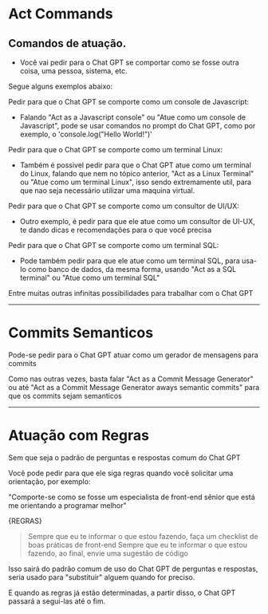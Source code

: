 # Act Commands

## Comandos de atuação.

* Você vai pedir para o Chat GPT se comportar como se fosse outra coisa, uma pessoa, sistema, etc.

Segue alguns exemplos abaixo:

Pedir para que o Chat GPT se comporte como um console de Javascript:

* Falando "Act as a Javascript console" ou "Atue como um console de Javascript", pode se usar comandos no prompt do Chat GPT, como por exemplo, o 'console.log("Hello World!")'

Pedir para que o Chat GPT se comporte como um terminal Linux:

* Também é possivel pedir para que o Chat GPT atue como um terminal do Linux, falando que nem no tópico anterior, "Act as a Linux Terminal" ou "Atue como um terminal Linux", isso sendo extremamente util, para que nao seja necessário utilizar uma maquina virtual.

Pedir para que o Chat GPT se comporte como um consultor de UI/UX:

* Outro exemplo, é pedir para que ele atue como um consultor de UI-UX, te dando dicas e recomendações para o que você precisa

Pedir para que o Chat GPT se comporte como um terminal SQL:

* Pode também pedir para que ele atue como um terminal SQL, para usa-lo como banco de dados, da mesma forma, usando "Act as a SQL terminal" ou "Atue como um terminal SQL"

Entre muitas outras infinitas possibilidades para trabalhar com o Chat GPT

---------------------------------------------------------------------------------------------------------
# Commits Semanticos

Pode-se pedir para o Chat GPT atuar como um gerador de mensagens para commits

Como nas outras vezes, basta falar "Act as a Commit Message Generator" ou até "Act as a Commit Message Generator aways semantic commits" para que os commits sejam semanticos

---------------------------------------------------------------------------------------------------------
# Atuação com Regras

Sem que seja o padrão de perguntas e respostas comum do Chat GPT

Você pode pedir para que ele siga regras quando você solicitar uma orientação, por exemplo:

"Comporte-se como se fosse um especialista de front-end sênior que está me orientando a programar melhor"

{REGRAS}
> Sempre que eu te informar o que estou fazendo, faça um checklist de boas práticas de front-end
> Sempre que eu te informar o que estou fazendo, ao final, envie uma sugestão de código

Isso sairá do padrão comum de uso do Chat GPT de perguntas e respostas, seria usado para "substituir" alguem quando for preciso.

E quando as regras já estão determinadas, a partir disso, o Chat GPT passará a segui-las até o fim.